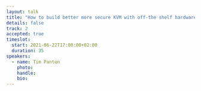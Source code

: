 ```yaml
---
layout: talk
title: "How to build better more secure KVM with off-the shelf hardware."
details: false
track: 2
accepted: true
timeslot:
  start: 2021-06-22T17:00:00+02:00
  duration: 35
speakers: 
  - name: Tim Panton
    photo: 
    handle: 
    bio: 
---
```


<!-- empty //-->
